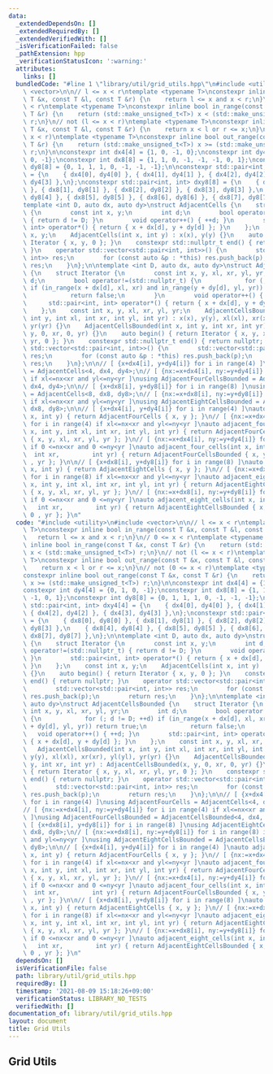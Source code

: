 ```yaml
---
data:
  _extendedDependsOn: []
  _extendedRequiredBy: []
  _extendedVerifiedWith: []
  _isVerificationFailed: false
  _pathExtension: hpp
  _verificationStatusIcon: ':warning:'
  attributes:
    links: []
  bundledCode: "#line 1 \"library/util/grid_utils.hpp\"\n#include <utility>\n#include\
    \ <vector>\n\n// l <= x < r\ntemplate <typename T>\nconstexpr inline bool in_range(const\
    \ T &x, const T &l, const T &r) {\n    return l <= x and x < r;\n}\n// 0 <= x\
    \ < r\ntemplate <typename T>\nconstexpr inline bool in_range(const T &x, const\
    \ T &r) {\n    return (std::make_unsigned_t<T>) x < (std::make_unsigned_t<T>)\
    \ r;\n}\n// not (l <= x < r)\ntemplate <typename T>\nconstexpr inline bool out_range(const\
    \ T &x, const T &l, const T &r) {\n    return x < l or r <= x;\n}\n// not (0 <=\
    \ x < r)\ntemplate <typename T>\nconstexpr inline bool out_range(const T &x, const\
    \ T &r) {\n    return (std::make_unsigned_t<T>) x >= (std::make_unsigned_t<T>)\
    \ r;\n}\n\nconstexpr int dx4[4] = {1, 0, -1, 0};\nconstexpr int dy4[4] = {0, 1,\
    \ 0, -1};\nconstexpr int dx8[8] = {1, 1, 0, -1, -1, -1, 0, 1};\nconstexpr int\
    \ dy8[8] = {0, 1, 1, 1, 0, -1, -1, -1};\n\nconstexpr std::pair<int, int> dxy4[4]\
    \ = {\n    { dx4[0], dy4[0] }, { dx4[1], dy4[1] }, { dx4[2], dy4[2] }, { dx4[3],\
    \ dy4[3] },\n};\nconstexpr std::pair<int, int> dxy8[8] = {\n    { dx8[0], dy8[0]\
    \ }, { dx8[1], dy8[1] }, { dx8[2], dy8[2] }, { dx8[3], dy8[3] },\n    { dx8[4],\
    \ dy8[4] }, { dx8[5], dy8[5] }, { dx8[6], dy8[6] }, { dx8[7], dy8[7] },\n};\n\n\
    template <int D, auto dx, auto dy>\nstruct AdjacentCells {\n    struct Iterator\
    \ {\n        const int x, y;\n        int d;\n        bool operator!=(std::nullptr_t)\
    \ { return d != D; }\n        void operator++() { ++d; }\n        std::pair<int,\
    \ int> operator*() { return { x + dx[d], y + dy[d] }; }\n    };\n    const int\
    \ x, y;\n    AdjacentCells(int x, int y) : x(x), y(y) {}\n    auto begin() { return\
    \ Iterator { x, y, 0 }; }\n    constexpr std::nullptr_t end() { return nullptr;\
    \ }\n    operator std::vector<std::pair<int, int>>() {\n        std::vector<std::pair<int,\
    \ int>> res;\n        for (const auto &p : *this) res.push_back(p);\n        return\
    \ res;\n    }\n};\n\ntemplate <int D, auto dx, auto dy>\nstruct AdjacentCellsBounded\
    \ {\n    struct Iterator {\n        const int x, y, xl, xr, yl, yr;\n        int\
    \ d;\n        bool operator!=(std::nullptr_t) {\n            for (; d != D; ++d)\
    \ if (in_range(x + dx[d], xl, xr) and in_range(y + dy[d], yl, yr)) return true;\n\
    \            return false;\n        }\n        void operator++() { ++d; }\n  \
    \      std::pair<int, int> operator*() { return { x + dx[d], y + dy[d] }; }\n\
    \    };\n    const int x, y, xl, xr, yl, yr;\n    AdjacentCellsBounded(int x,\
    \ int y, int xl, int xr, int yl, int yr) : x(x), y(y), xl(xl), xr(xr), yl(yl),\
    \ yr(yr) {}\n    AdjacentCellsBounded(int x, int y, int xr, int yr) : AdjacentCellsBounded(x,\
    \ y, 0, xr, 0, yr) {}\n    auto begin() { return Iterator { x, y, xl, xr, yl,\
    \ yr, 0 }; }\n    constexpr std::nullptr_t end() { return nullptr; }\n    operator\
    \ std::vector<std::pair<int, int>>() {\n        std::vector<std::pair<int, int>>\
    \ res;\n        for (const auto &p : *this) res.push_back(p);\n        return\
    \ res;\n    }\n};\n\n// [ {x+dx4[i], y+dy4[i]} for i in range(4) ]\nusing AdjacentFourCells\
    \ = AdjacentCells<4, dx4, dy4>;\n// [ {nx:=x+dx4[i], ny:=y+dy4[i]} for i in range(4)\
    \ if xl<=nx<xr and yl<=ny<yr ]\nusing AdjacentFourCellsBounded = AdjacentCellsBounded<4,\
    \ dx4, dy4>;\n\n// [ {x+dx8[i], y+dy8[i]} for i in range(8) ]\nusing AdjacentEightCells\
    \ = AdjacentCells<8, dx8, dy8>;\n// [ {nx:=x+dx8[i], ny:=y+dy8[i]} for i in range(8)\
    \ if xl<=nx<xr and yl<=ny<yr ]\nusing AdjacentEightCellsBounded = AdjacentCellsBounded<8,\
    \ dx8, dy8>;\n\n// [ {x+dx4[i], y+dy4[i]} for i in range(4) ]\nauto adjacent_four_cells(int\
    \ x, int y) { return AdjacentFourCells { x, y }; }\n// [ {nx:=x+dx4[i], ny:=y+dy4[i]}\
    \ for i in range(4) if xl<=nx<xr and yl<=ny<yr ]\nauto adjacent_four_cells(int\
    \ x, int y, int xl, int xr, int yl, int yr) { return AdjacentFourCellsBounded\
    \ { x, y, xl, xr, yl, yr }; }\n// [ {nx:=x+dx4[i], ny:=y+dy4[i]} for i in range(4)\
    \ if 0 <=nx<xr and 0 <=ny<yr ]\nauto adjacent_four_cells(int x, int y,       \
    \  int xr,         int yr) { return AdjacentFourCellsBounded { x, y, 0 , xr, 0\
    \ , yr }; }\n\n// [ {x+dx8[i], y+dy8[i]} for i in range(8) ]\nauto adjacent_eight_cells(int\
    \ x, int y) { return AdjacentEightCells { x, y }; }\n// [ {nx:=x+dx8[i], ny:=y+dy8[i]}\
    \ for i in range(8) if xl<=nx<xr and yl<=ny<yr ]\nauto adjacent_eight_cells(int\
    \ x, int y, int xl, int xr, int yl, int yr) { return AdjacentEightCellsBounded\
    \ { x, y, xl, xr, yl, yr }; }\n// [ {nx:=x+dx8[i], ny:=y+dy8[i]} for i in range(8)\
    \ if 0 <=nx<xr and 0 <=ny<yr ]\nauto adjacent_eight_cells(int x, int y,      \
    \   int xr,         int yr) { return AdjacentEightCellsBounded { x, y, 0 , xr,\
    \ 0 , yr }; }\n"
  code: "#include <utility>\n#include <vector>\n\n// l <= x < r\ntemplate <typename\
    \ T>\nconstexpr inline bool in_range(const T &x, const T &l, const T &r) {\n \
    \   return l <= x and x < r;\n}\n// 0 <= x < r\ntemplate <typename T>\nconstexpr\
    \ inline bool in_range(const T &x, const T &r) {\n    return (std::make_unsigned_t<T>)\
    \ x < (std::make_unsigned_t<T>) r;\n}\n// not (l <= x < r)\ntemplate <typename\
    \ T>\nconstexpr inline bool out_range(const T &x, const T &l, const T &r) {\n\
    \    return x < l or r <= x;\n}\n// not (0 <= x < r)\ntemplate <typename T>\n\
    constexpr inline bool out_range(const T &x, const T &r) {\n    return (std::make_unsigned_t<T>)\
    \ x >= (std::make_unsigned_t<T>) r;\n}\n\nconstexpr int dx4[4] = {1, 0, -1, 0};\n\
    constexpr int dy4[4] = {0, 1, 0, -1};\nconstexpr int dx8[8] = {1, 1, 0, -1, -1,\
    \ -1, 0, 1};\nconstexpr int dy8[8] = {0, 1, 1, 1, 0, -1, -1, -1};\n\nconstexpr\
    \ std::pair<int, int> dxy4[4] = {\n    { dx4[0], dy4[0] }, { dx4[1], dy4[1] },\
    \ { dx4[2], dy4[2] }, { dx4[3], dy4[3] },\n};\nconstexpr std::pair<int, int> dxy8[8]\
    \ = {\n    { dx8[0], dy8[0] }, { dx8[1], dy8[1] }, { dx8[2], dy8[2] }, { dx8[3],\
    \ dy8[3] },\n    { dx8[4], dy8[4] }, { dx8[5], dy8[5] }, { dx8[6], dy8[6] }, {\
    \ dx8[7], dy8[7] },\n};\n\ntemplate <int D, auto dx, auto dy>\nstruct AdjacentCells\
    \ {\n    struct Iterator {\n        const int x, y;\n        int d;\n        bool\
    \ operator!=(std::nullptr_t) { return d != D; }\n        void operator++() { ++d;\
    \ }\n        std::pair<int, int> operator*() { return { x + dx[d], y + dy[d] };\
    \ }\n    };\n    const int x, y;\n    AdjacentCells(int x, int y) : x(x), y(y)\
    \ {}\n    auto begin() { return Iterator { x, y, 0 }; }\n    constexpr std::nullptr_t\
    \ end() { return nullptr; }\n    operator std::vector<std::pair<int, int>>() {\n\
    \        std::vector<std::pair<int, int>> res;\n        for (const auto &p : *this)\
    \ res.push_back(p);\n        return res;\n    }\n};\n\ntemplate <int D, auto dx,\
    \ auto dy>\nstruct AdjacentCellsBounded {\n    struct Iterator {\n        const\
    \ int x, y, xl, xr, yl, yr;\n        int d;\n        bool operator!=(std::nullptr_t)\
    \ {\n            for (; d != D; ++d) if (in_range(x + dx[d], xl, xr) and in_range(y\
    \ + dy[d], yl, yr)) return true;\n            return false;\n        }\n     \
    \   void operator++() { ++d; }\n        std::pair<int, int> operator*() { return\
    \ { x + dx[d], y + dy[d] }; }\n    };\n    const int x, y, xl, xr, yl, yr;\n \
    \   AdjacentCellsBounded(int x, int y, int xl, int xr, int yl, int yr) : x(x),\
    \ y(y), xl(xl), xr(xr), yl(yl), yr(yr) {}\n    AdjacentCellsBounded(int x, int\
    \ y, int xr, int yr) : AdjacentCellsBounded(x, y, 0, xr, 0, yr) {}\n    auto begin()\
    \ { return Iterator { x, y, xl, xr, yl, yr, 0 }; }\n    constexpr std::nullptr_t\
    \ end() { return nullptr; }\n    operator std::vector<std::pair<int, int>>() {\n\
    \        std::vector<std::pair<int, int>> res;\n        for (const auto &p : *this)\
    \ res.push_back(p);\n        return res;\n    }\n};\n\n// [ {x+dx4[i], y+dy4[i]}\
    \ for i in range(4) ]\nusing AdjacentFourCells = AdjacentCells<4, dx4, dy4>;\n\
    // [ {nx:=x+dx4[i], ny:=y+dy4[i]} for i in range(4) if xl<=nx<xr and yl<=ny<yr\
    \ ]\nusing AdjacentFourCellsBounded = AdjacentCellsBounded<4, dx4, dy4>;\n\n//\
    \ [ {x+dx8[i], y+dy8[i]} for i in range(8) ]\nusing AdjacentEightCells = AdjacentCells<8,\
    \ dx8, dy8>;\n// [ {nx:=x+dx8[i], ny:=y+dy8[i]} for i in range(8) if xl<=nx<xr\
    \ and yl<=ny<yr ]\nusing AdjacentEightCellsBounded = AdjacentCellsBounded<8, dx8,\
    \ dy8>;\n\n// [ {x+dx4[i], y+dy4[i]} for i in range(4) ]\nauto adjacent_four_cells(int\
    \ x, int y) { return AdjacentFourCells { x, y }; }\n// [ {nx:=x+dx4[i], ny:=y+dy4[i]}\
    \ for i in range(4) if xl<=nx<xr and yl<=ny<yr ]\nauto adjacent_four_cells(int\
    \ x, int y, int xl, int xr, int yl, int yr) { return AdjacentFourCellsBounded\
    \ { x, y, xl, xr, yl, yr }; }\n// [ {nx:=x+dx4[i], ny:=y+dy4[i]} for i in range(4)\
    \ if 0 <=nx<xr and 0 <=ny<yr ]\nauto adjacent_four_cells(int x, int y,       \
    \  int xr,         int yr) { return AdjacentFourCellsBounded { x, y, 0 , xr, 0\
    \ , yr }; }\n\n// [ {x+dx8[i], y+dy8[i]} for i in range(8) ]\nauto adjacent_eight_cells(int\
    \ x, int y) { return AdjacentEightCells { x, y }; }\n// [ {nx:=x+dx8[i], ny:=y+dy8[i]}\
    \ for i in range(8) if xl<=nx<xr and yl<=ny<yr ]\nauto adjacent_eight_cells(int\
    \ x, int y, int xl, int xr, int yl, int yr) { return AdjacentEightCellsBounded\
    \ { x, y, xl, xr, yl, yr }; }\n// [ {nx:=x+dx8[i], ny:=y+dy8[i]} for i in range(8)\
    \ if 0 <=nx<xr and 0 <=ny<yr ]\nauto adjacent_eight_cells(int x, int y,      \
    \   int xr,         int yr) { return AdjacentEightCellsBounded { x, y, 0 , xr,\
    \ 0 , yr }; }\n"
  dependsOn: []
  isVerificationFile: false
  path: library/util/grid_utils.hpp
  requiredBy: []
  timestamp: '2021-08-09 15:18:26+09:00'
  verificationStatus: LIBRARY_NO_TESTS
  verifiedWith: []
documentation_of: library/util/grid_utils.hpp
layout: document
title: Grid Utils
---
```

## Grid Utils